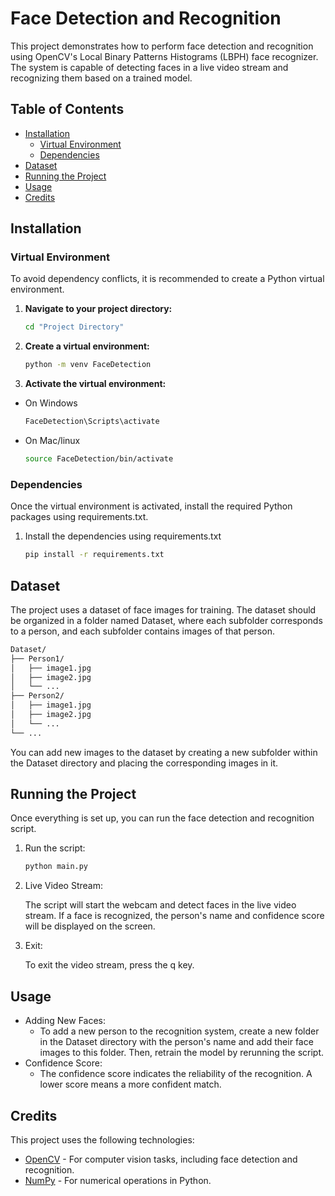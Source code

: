 # Face Detection and Recognition

This project demonstrates how to perform face detection and recognition using OpenCV's Local Binary Patterns Histograms (LBPH) face recognizer. The system is capable of detecting faces in a live video stream and recognizing them based on a trained model.

## Table of Contents

- [Installation](#installation)
  - [Virtual Environment](#virtual-environment)
  - [Dependencies](#dependencies)
- [Dataset](#dataset)
- [Running the Project](#running-the-project)
- [Usage](#usage)
- [Credits](#credits)

## Installation

### Virtual Environment

To avoid dependency conflicts, it is recommended to create a Python virtual environment.

1. **Navigate to your project directory:**
   ```bash
   cd "Project Directory"

2. **Create a virtual environment:**
   ```bash
   python -m venv FaceDetection

3. **Activate the virtual environment:**
- On Windows
   ```bash
   FaceDetection\Scripts\activate 
- On Mac/linux
  ```bash
  source FaceDetection/bin/activate
### Dependencies
Once the virtual environment is activated, install the required Python packages using requirements.txt.
1. Install the dependencies using requirements.txt
   ```bash
   pip install -r requirements.txt

## Dataset
The project uses a dataset of face images for training. The dataset should be organized in a folder named Dataset, where each subfolder corresponds to a person, and each subfolder contains images of that person.
```bash
Dataset/
├── Person1/
│   ├── image1.jpg
│   ├── image2.jpg
│   └── ...
├── Person2/
│   ├── image1.jpg
│   ├── image2.jpg
│   └── ...
└── ...
```
You can add new images to the dataset by creating a new subfolder within the Dataset directory and placing the corresponding images in it.

## Running the Project
Once everything is set up, you can run the face detection and recognition script.
1. Run the script:
   ```bash
   python main.py
   ```
2. Live Video Stream:
   
   The script will start the webcam and detect faces in the live video stream. If a face is recognized, the person's name and confidence score will be displayed on the screen.

4. Exit:
   
   To exit the video stream, press the q key.

## Usage
- Adding New Faces:
  - To add a new person to the recognition system, create a new folder in the Dataset directory with the person's name and add their face images to this folder. Then, retrain the model by rerunning the script.
- Confidence Score:
  - The confidence score indicates the reliability of the recognition. A lower score means a more confident match.

## Credits
This project uses the following technologies:
- [OpenCV](https://opencv.org/) - For computer vision tasks, including face detection and recognition.
- [NumPy](https://numpy.org/) - For numerical operations in Python.

